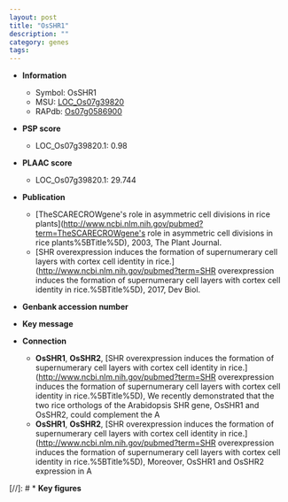 ```yaml
---
layout: post
title: "OsSHR1"
description: ""
category: genes
tags: 
---
```


* **Information**  
    + Symbol: OsSHR1  
    + MSU: [LOC_Os07g39820](http://rice.plantbiology.msu.edu/cgi-bin/ORF_infopage.cgi?orf=LOC_Os07g39820)  
    + RAPdb: [Os07g0586900](http://rapdb.dna.affrc.go.jp/viewer/gbrowse_details/irgsp1?name=Os07g0586900)  

* **PSP score**  
    + LOC_Os07g39820.1: 0.98 

* **PLAAC score**  
    + LOC_Os07g39820.1: 29.744 

* **Publication**  
    + [TheSCARECROWgene's role in asymmetric cell divisions in rice plants](http://www.ncbi.nlm.nih.gov/pubmed?term=TheSCARECROWgene's role in asymmetric cell divisions in rice plants%5BTitle%5D), 2003, The Plant Journal.
    + [SHR overexpression induces the formation of supernumerary cell layers with cortex cell identity in rice.](http://www.ncbi.nlm.nih.gov/pubmed?term=SHR overexpression induces the formation of supernumerary cell layers with cortex cell identity in rice.%5BTitle%5D), 2017, Dev Biol.

* **Genbank accession number**  

* **Key message**  

* **Connection**  
    + __OsSHR1__, __OsSHR2__, [SHR overexpression induces the formation of supernumerary cell layers with cortex cell identity in rice.](http://www.ncbi.nlm.nih.gov/pubmed?term=SHR overexpression induces the formation of supernumerary cell layers with cortex cell identity in rice.%5BTitle%5D),  We recently demonstrated that the two rice orthologs of the Arabidopsis SHR gene, OsSHR1 and OsSHR2, could complement the A
    + __OsSHR1__, __OsSHR2__, [SHR overexpression induces the formation of supernumerary cell layers with cortex cell identity in rice.](http://www.ncbi.nlm.nih.gov/pubmed?term=SHR overexpression induces the formation of supernumerary cell layers with cortex cell identity in rice.%5BTitle%5D),  Moreover, OsSHR1 and OsSHR2 expression in A

[//]: # * **Key figures**  


